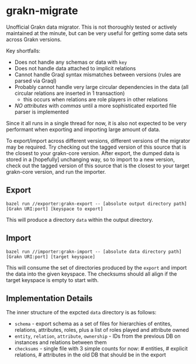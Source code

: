 # grakn-migrate
Unofficial Grakn data migrator. This is not thoroughly tested or actively maintained at the minute,
but can be very useful for getting some data sets across Grakn versions.

Key shortfalls:
* Does not handle any schemas or data with `key`
* Does not handle data attached to implicit relations
* Cannot handle Graql syntax mismatches between versions (rules are parsed via Graql)
* Probably cannot handle very large circular dependencies in the data (all circular relations are inserted in 1 transaction)
  * this occurs when relations are role players in other relations
* _NO attributes_ with _commas_ until a more sophisticated exported file parser is implemented

Since it all runs in a single thread for now, it is also not expected
to be very performant when exporting and importing large amount of data.


To export/import across different versions, different versions of the migrator may be required. Try checking out
the tagged version of this source that is the closest to your grakn-core version. After export, the dumped data
is stored in a [hopefully] unchanging way, so to import to a new version, check out the tagged version
of this source that is the closest to your target grakn-core version, and run the importer.

## Export

```bazel run //exporter:grakn-export -- [absolute output directory path] [Grakn URI:port] [keyspace to export]```

This will produce a directory `data` within the output directory.



## Import
```bazel run //importer:grakn-import -- [absolute data directory path] [Grakn URI:port] [target keyspace]```

This will consume the set of directories produced by the `export` and 
import the data into the given keyspace. The checksums should all align if
the target keyspace is empty to start with.


## Implementation Details

The inner structure of the expcted `data` directory is as follows:

* `schema` - export schema as a set of files for hierarchies of entites, relations, attributes, roles, plus a list of roles played and attribute owned
* `entity`, `relation`, `attribute`, `ownership` - IDs from the previous DB on instances and relations between them
* `checksums` - single file with 3 simple counts for now: # entities, # explicit relations, # attributes in the old DB that should be in the export